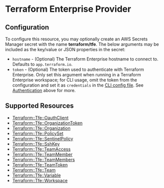 # Terraform Enterprise Provider

## Configuration

To configure this resource, you may optionally create an AWS Secrets Manager secret with the name **terraform/tfe**. The below arguments may be included as the key/value or JSON properties in the secret:

* `hostname` - (Optional) The Terraform Enterprise hostname to connect to.
  Defaults to `app.terraform.io`.
* `token` - (Optional) The token used to authenticate with Terraform Enterprise.
  Only set this argument when running in a Terraform Enterprise workspace; for
  CLI usage, omit the token from the configuration and set it as `credentials`
  in the [CLI config file](/docs/commands/cli-config.html#credentials). See
  [Authentication](#authentication) above for more.


## Supported Resources

* [Terraform::Tfe::OauthClient](docs/providers/tfe/OauthClient.md)
* [Terraform::Tfe::OrganizationToken](docs/providers/tfe/OrganizationToken.md)
* [Terraform::Tfe::Organization](docs/providers/tfe/Organization.md)
* [Terraform::Tfe::PolicySet](docs/providers/tfe/PolicySet.md)
* [Terraform::Tfe::SentinelPolicy](docs/providers/tfe/SentinelPolicy.md)
* [Terraform::Tfe::SshKey](docs/providers/tfe/SshKey.md)
* [Terraform::Tfe::TeamAccess](docs/providers/tfe/TeamAccess.md)
* [Terraform::Tfe::TeamMember](docs/providers/tfe/TeamMember.md)
* [Terraform::Tfe::TeamMembers](docs/providers/tfe/TeamMembers.md)
* [Terraform::Tfe::TeamToken](docs/providers/tfe/TeamToken.md)
* [Terraform::Tfe::Team](docs/providers/tfe/Team.md)
* [Terraform::Tfe::Variable](docs/providers/tfe/Variable.md)
* [Terraform::Tfe::Workspace](docs/providers/tfe/Workspace.md)